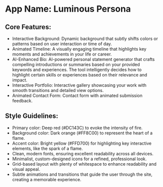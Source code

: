 # **App Name**: Luminous Persona

## Core Features:

- Interactive Background: Dynamic background that subtly shifts colors or patterns based on user interaction or time of day.
- Animated Timeline: A visually engaging timeline that highlights key moments and achievements in your life or career.
- AI-Enhanced Bio: AI-powered personal statement generator that crafts compelling introductions or summaries based on your provided keywords and experiences. The tool intelligently decides how to highlight certain skills or experiences based on their relevance and impact.
- Interactive Portfolio: Interactive gallery showcasing your work with smooth transitions and detailed view options.
- Animated Contact Form: Contact form with animated submission feedback.

## Style Guidelines:

- Primary color: Deep red (#DC143C) to evoke the intensity of fire.
- Background color: Dark orange (#FF8C00) to represent the heart of a flame.
- Accent color: Bright yellow (#FFD700) for highlighting key interactive elements, like the spark of a flame.
- Clean, modern fonts, ensuring excellent readability across all devices.
- Minimalist, custom-designed icons for a refined, professional look.
- Grid-based layout with plenty of whitespace to enhance readability and visual appeal.
- Subtle animations and transitions that guide the user through the site, creating a memorable experience.